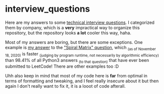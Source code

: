 # interview_questions

Here are my answers to some [technical interview questions](https://en.wikipedia.org/wiki/Coding_interview). I categorized them by company, which is a **very** impractical way to organize this repository, but the repository looks **a lot** cooler this way, haha.

Most of my answers are boring, but there are some exceptions. One example is [my answer](https://github.com/numdar335/interview_questions/blob/main/Facebook/leetcode_0054.py) to the ["Spiral Matrix" question](https://leetcode.com/problems/spiral-matrix/), which <sub>(as of November 18, 2020)</sub> is faster <sub>(judging by program runtime, not necessarily by algorithmic efficiency)</sub> than 98.41% of all Python3 answers <sub>(to that question)</sub> that have ever been submitted to LeetCode!  There are other examples too :D

Uhh also keep in mind that most of my code here is **far** from optimal in terms of formatting and tweaking, and I feel really insecure about it but then again I don't really want to fix it, it is a looot of code afterall.
